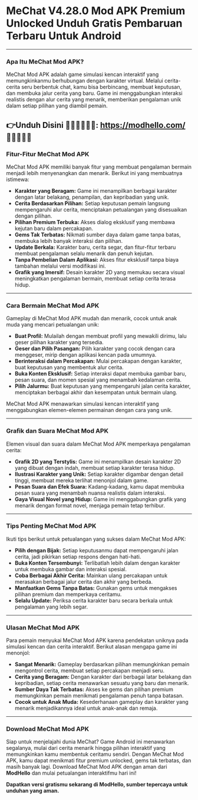# MeChat V4.28.0 Mod APK Premium Unlocked Unduh Gratis Pembaruan Terbaru Untuk Android  

---

### Apa Itu MeChat Mod APK?

MeChat Mod APK adalah game simulasi kencan interaktif yang memungkinkanmu berhubungan dengan karakter virtual. Melalui cerita-cerita seru berbentuk chat, kamu bisa berbincang, membuat keputusan, dan membuka jalur cerita yang baru. Game ini menggabungkan interaksi realistis dengan alur cerita yang menarik, memberikan pengalaman unik dalam setiap pilihan yang diambil pemain.


👉Unduh Disini 👨🏻💖👱🏻‍♂️: https://modhello.com/ 👩🏻‍🦰👩🏻
---

### Fitur-Fitur MeChat Mod APK

MeChat Mod APK memiliki banyak fitur yang membuat pengalaman bermain menjadi lebih menyenangkan dan menarik. Berikut ini yang membuatnya istimewa:

- **Karakter yang Beragam:** Game ini menampilkan berbagai karakter dengan latar belakang, penampilan, dan kepribadian yang unik.
- **Cerita Berdasarkan Pilihan:** Setiap keputusan pemain langsung mempengaruhi alur cerita, menciptakan petualangan yang disesuaikan dengan pilihan.
- **Pilihan Premium Terbuka:** Akses dialog eksklusif yang membawa kejutan baru dalam percakapan.
- **Gems Tak Terbatas:** Nikmati sumber daya dalam game tanpa batas, membuka lebih banyak interaksi dan pilihan.
- **Update Berkala:** Karakter baru, cerita segar, dan fitur-fitur terbaru membuat pengalaman selalu menarik dan penuh kejutan.
- **Tanpa Pembelian Dalam Aplikasi:** Akses fitur eksklusif tanpa biaya tambahan melalui versi modifikasi ini.
- **Grafik yang Imersif:** Desain karakter 2D yang memukau secara visual meningkatkan pengalaman bermain, membuat setiap cerita terasa hidup.

---

### Cara Bermain MeChat Mod APK

Gameplay di MeChat Mod APK mudah dan menarik, cocok untuk anak muda yang mencari petualangan unik:

- **Buat Profil:** Mulailah dengan membuat profil yang mewakili dirimu, lalu geser pilihan karakter yang tersedia.
- **Geser dan Pilih Pasangan:** Pilih karakter yang cocok dengan cara menggeser, mirip dengan aplikasi kencan pada umumnya.
- **Berinteraksi dalam Percakapan:** Mulai percakapan dengan karakter, buat keputusan yang membentuk alur cerita.
- **Buka Konten Eksklusif:** Setiap interaksi dapat membuka gambar baru, pesan suara, dan momen spesial yang menambah kedalaman cerita.
- **Pilih Jalurmu:** Buat keputusan yang mempengaruhi jalan cerita karakter, menciptakan berbagai akhir dan kesempatan untuk bermain ulang.

MeChat Mod APK menawarkan simulasi kencan interaktif yang menggabungkan elemen-elemen permainan dengan cara yang unik.

---

### Grafik dan Suara MeChat Mod APK

Elemen visual dan suara dalam MeChat Mod APK memperkaya pengalaman cerita:

- **Grafik 2D yang Terstylis:** Game ini menampilkan desain karakter 2D yang dibuat dengan indah, membuat setiap karakter terasa hidup.
- **Ilustrasi Karakter yang Unik:** Setiap karakter digambar dengan detail tinggi, membuat mereka terlihat menonjol dalam game.
- **Pesan Suara dan Efek Suara:** Kadang-kadang, kamu dapat membuka pesan suara yang menambah nuansa realistis dalam interaksi.
- **Gaya Visual Novel yang Hidup:** Game ini menggabungkan grafik yang menarik dengan format novel, menjaga pemain tetap terhibur.

---

### Tips Penting MeChat Mod APK

Ikuti tips berikut untuk petualangan yang sukses dalam MeChat Mod APK:

- **Pilih dengan Bijak:** Setiap keputusanmu dapat mempengaruhi jalan cerita, jadi pikirkan setiap respons dengan hati-hati.
- **Buka Konten Tersembunyi:** Terlibatlah lebih dalam dengan karakter untuk membuka gambar dan interaksi spesial.
- **Coba Berbagai Akhir Cerita:** Mainkan ulang percakapan untuk merasakan berbagai jalur cerita dan akhir yang berbeda.
- **Manfaatkan Gems Tanpa Batas:** Gunakan gems untuk mengakses pilihan premium dan memperkaya ceritamu.
- **Selalu Update:** Periksa cerita karakter baru secara berkala untuk pengalaman yang lebih segar.

---

### Ulasan MeChat Mod APK

Para pemain menyukai MeChat Mod APK karena pendekatan uniknya pada simulasi kencan dan cerita interaktif. Berikut alasan mengapa game ini menonjol:

- **Sangat Menarik:** Gameplay berdasarkan pilihan memungkinkan pemain mengontrol cerita, membuat setiap percakapan menjadi seru.
- **Cerita yang Beragam:** Dengan karakter dari berbagai latar belakang dan kepribadian, setiap cerita menawarkan sesuatu yang baru dan menarik.
- **Sumber Daya Tak Terbatas:** Akses ke gems dan pilihan premium memungkinkan pemain menikmati pengalaman penuh tanpa batasan.
- **Cocok untuk Anak Muda:** Kesederhanaan gameplay dan karakter yang menarik menjadikannya ideal untuk anak-anak dan remaja.

---

### Download MeChat Mod APK

Siap untuk menjelajahi dunia MeChat? Game Android ini menawarkan segalanya, mulai dari cerita menarik hingga pilihan interaktif yang memungkinkan kamu membentuk ceritamu sendiri. Dengan MeChat Mod APK, kamu dapat menikmati fitur premium unlocked, gems tak terbatas, dan masih banyak lagi. Download MeChat Mod APK dengan aman dari **ModHello** dan mulai petualangan interaktifmu hari ini!

**Dapatkan versi gratismu sekarang di ModHello, sumber tepercaya untuk unduhan yang aman.**
